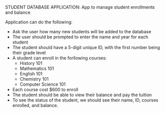 STUDENT DATABASE APPLICATION: App to manage student enrollments and balance

Application can do the following:
* Ask the user how many new students will be added to the database
* The user should be prompted to enter the name and year for each student
* The student should have a 5-digit unique ID, with the first number being their grade level
* A student can enroll in the forllowing courses:
  - History 101
  - Mathematics 101
  - English 101
  - Chemistry 101
  - Computer Science 101
 * Each course cost $600 to enroll
 * The student should be able to view their balance and pay the tuition
 * To see the status of the student, we should see their name, ID, courses enrolled, and balance.
